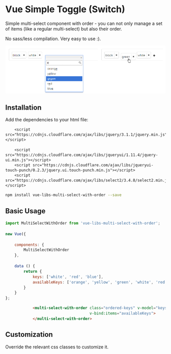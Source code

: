 # Vue Simple Toggle (Switch)

Simple multi-select component with order - you can not only manage a set of items (like a regular multi-select) but also their order.

No sass/less compilation. Very easy to use :).

<img src="https://raw.githubusercontent.com/AlexLibs/vue-libs-multi-select-with-order/master/demo/vue-libs-multi-select-with-order.png" /><br>

## Installation
Add the dependencies to your html file:
```
    <script src="https://cdnjs.cloudflare.com/ajax/libs/jquery/3.1.1/jquery.min.js"></script>

    <script src="https://cdnjs.cloudflare.com/ajax/libs/jqueryui/1.11.4/jquery-ui.min.js"></script>
    <script src="https://cdnjs.cloudflare.com/ajax/libs/jqueryui-touch-punch/0.2.3/jquery.ui.touch-punch.min.js"></script>
    <script src="https://cdnjs.cloudflare.com/ajax/libs/select2/3.4.8/select2.min.js"></script>
```

```bash
npm install vue-libs-multi-select-with-order --save
```

## Basic Usage

```javascript
import MultiSelectWithOrder from 'vue-libs-multi-select-with-order';

new Vue({

    components: {
        MultiSelectWithOrder
    },

    data () {
        return {
            keys: ['white', 'red', 'blue'],
            availableKeys: ['orange', 'yellow', 'green', 'white', 'red', 'blue', 'black', 'brown']
        }
    }
};
```

```html
            <multi-select-with-order class="ordered-keys" v-model="keys"
                                     v-bind:items="availableKeys">
            </multi-select-with-order>
```

## Customization

Override the relevant css classes to customize it.